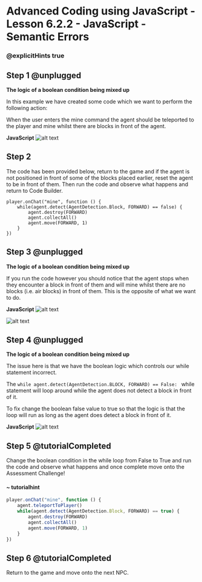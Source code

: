 # Advanced Coding using JavaScript - Lesson 6.2.2 - JavaScript - Semantic Errors

### @explicitHints true

## Step 1 @unplugged
**The logic of a boolean condition being mixed up**

In this example we have created some code which we want to perform the following action:

When the user enters the mine command the agent should be teleported to the player and mine whilst there are blocks in front of the agent.

**JavaScript**
![alt text](https://advancedjsv3.codingcredentials.com/Lesson6/6.2/images/12.jpg?raw=true "Python")

## Step 2 
The code has been provided below, return to the game and if the agent is not positioned  in front of some of the blocks placed earlier, reset the agent to be in front of them. Then run the code and observe what happens and return to Code Builder.
```template
player.onChat("mine", function () {
    while(agent.detect(AgentDetection.Block, FORWARD) == false) {
        agent.destroy(FORWARD)
        agent.collectAll()
        agent.move(FORWARD, 1)
    }
})
```
## Step 3 @unplugged
**The logic of a boolean condition being mixed up**

If you run the code however you should notice that the agent stops when they encounter a block in front of them and will mine whilst there are no blocks (i.e. air blocks) in front of them. This is the opposite of what we want to do.

**JavaScript**
![alt text](https://advancedjsv3.codingcredentials.com/Lesson6/6.2/images/12.jpg?raw=true "Python")


![alt text](https://advancejsyv3.codingcredentials.com/Lesson6/6.2/images/11.jpg?raw=true "error")

## Step 4 @unplugged
**The logic of a boolean condition being mixed up**

The issue here is that we have the boolean logic which controls our while statement incorrect.

The  ```while agent.detect(AgentDetection.BLOCK, FORWARD) == False: ``` while statement will loop around while the agent does not detect a block in front of it.

To fix change the boolean false value to true so that the logic is that the loop will run as long as the agent does detect a block in front of it.

**JavaScript**
![alt text](https://advancedjsv3.codingcredentials.com/Lesson6/6.2/images/13.jpg?raw=true "Python")

## Step 5 @tutorialCompleted
Change the boolean condition in the while loop from False to True and run the code and observe what happens and once complete move onto the Assessment Challenge!

#### ~ tutorialhint
```javascript
player.onChat("mine", function () {
    agent.teleportToPlayer()
    while(agent.detect(AgentDetection.Block, FORWARD) == true) {
        agent.destroy(FORWARD)
        agent.collectAll()
        agent.move(FORWARD, 1)
    }
})
```
## Step 6 @tutorialCompleted
Return to the game and move onto the next NPC.


